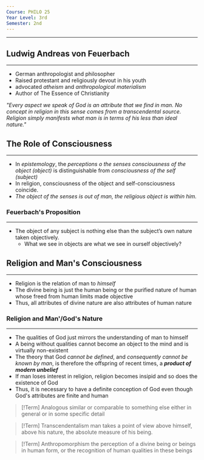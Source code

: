 ```yaml
---
Course: PHILO 25
Year Level: 3rd
Semester: 2nd
---
```

---

## Ludwig Andreas von Feuerbach
---
- German anthropologist and philosopher
- Raised protestant and religiously devout in his youth
- advocated *atheism* and *anthropological materialism*
- Author of The Essence of Christianity

*"Every aspect we speak of God is an attribute that we find in man. No concept in religion in this sense comes from a transcendental source. Religion simply manifests what man is in terms of his less than ideal nature."*

## The Role of Consciousness
---
- In *epistemology*, the *perceptions o the senses consciousness of the object (object)* is distinguishable from *consciousness of the self (subject)*
- In religion, consciousness of the object and self-consciousness coincide. 
- *The object of the senses is out of man, the religious object is within him.*

### Feuerbach's Proposition
---
- The object of any subject is nothing else than the subject’s own nature taken objectively.
	- What we see in objects are what we see in ourself objectively?

## Religion and Man's Consciousness
---
- Religion is the relation of man to *himself*
- The divine being is just the human being or the purified nature of human whose freed from human limits made objective
- Thus, all attributes of divine nature are also attributes of human nature

### Religion and Man'/God's Nature
---
- The qualities of God just mirrors the understanding of man to himself
- A being without qualities cannot become an object to the mind and is virtually non-existent
- The theory that God *cannot be defined*, and *consequently cannot be known by man*, is therefore the offspring of recent times, a ***product of modern unbelief***
- If man loses interest in religion, religion becomes insipid and so does the existence of God
- Thus, it is necessary to have a definite conception of God even though God's attributes are finite and human

> [!Term] Analogous
> similar or comparable to something else either in general or in some specific detail

> [!Term] Transcendentalism
> man takes a point of view above himself, above his nature, the absolute measure of his being.

> [!Term] Anthropomorphism
> the perception of a divine being or beings in human form, or the recognition of human qualities in these beings



